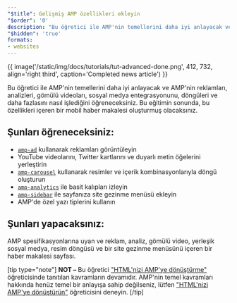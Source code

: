 ```yaml
---
"$title": Gelişmiş AMP özellikleri ekleyin
"$order": '0'
description: "Bu öğretici ile AMP'nin temellerini daha iyi anlayacak ve AMP'nin reklamları, analizleri, gömülü videoları, sosyal medya entegrasyonunu, döngüleri ve daha fazlasını nasıl işlediğini öğreneceksiniz."
"$hidden": 'true'
formats:
- websites
---
```


{{ image('/static/img/docs/tutorials/tut-advanced-done.png', 412, 732, align='right third', caption='Completed news article') }}

Bu öğretici ile AMP'nin temellerini daha iyi anlayacak ve AMP'nin reklamları, analizleri, gömülü videoları, sosyal medya entegrasyonunu, döngüleri ve daha fazlasını nasıl işlediğini öğreneceksiniz. Bu eğitimin sonunda, bu özellikleri içeren bir mobil haber makalesi oluşturmuş olacaksınız.

## Şunları öğreneceksiniz:

- [`amp-ad`](../../../../documentation/components/reference/amp-ad.md) kullanarak reklamları görüntüleyin
- YouTube videolarını, Twitter kartlarını ve duyarlı metin öğelerini yerleştirin
- [`amp-carousel`](../../../../documentation/components/reference/amp-carousel.md) kullanarak resimler ve içerik kombinasyonlarıyla döngü oluşturun
- [`amp-analytics`](../../../../documentation/components/reference/amp-analytics.md) ile basit kalıpları izleyin
- [`amp-sidebar`](../../../../documentation/components/reference/amp-sidebar.md) ile sayfanıza site gezinme menüsü ekleyin
- AMP'de özel yazı tiplerini kullanın

## Şunları yapacaksınız:

AMP spesifikasyonlarına uyan ve reklam, analiz, gömülü video, yerleşik sosyal medya, resim döngüsü ve bir site gezinme menüsünü içeren bir haber makalesi sayfası.

[tip type="note"] **NOT –**  Bu öğretici ["HTML'nizi AMP'ye dönüştürme"](../../../../documentation/guides-and-tutorials/start/converting/index.md) öğreticisinde tanıtılan kavramların devamıdır. AMP'nin temel kavramları hakkında henüz temel bir anlayışa sahip değilseniz, lütfen ["HTML'nizi AMP'ye dönüştürün"](../../../../documentation/guides-and-tutorials/start/converting/index.md) öğreticisini deneyin. [/tip]
